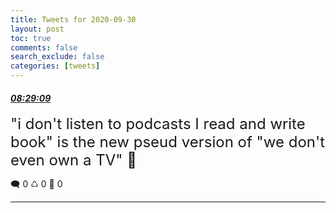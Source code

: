 ```yaml
---
title: Tweets for 2020-09-30
layout: post
toc: true
comments: false
search_exclude: false
categories: [tweets]
---
```



#### <a href = "https://twitter.com/deepfates/status/1311312130914877446">*08:29:09*</a>

<font size="5">"i don't listen to podcasts I read and write book" is the new pseud version of "we don't even own a TV" 🧐</font>



🗨️ 0 ♺ 0 🤍  0   

---
    
            

